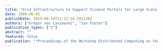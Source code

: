 ```yaml
---
title: "Grid Infrastructure to Support Science Portals for Large Scale Instruments"
date: 1999-06-01
publishDate: 2019-08-14T23:22:16.291128Z
authors: ["Gregor von Laszewski", "Ian Foster"]
publication_types: ["1"]
abstract: ""
featured: false
publication: "*Proceedings of the Workshop Distributed Computing on the Web (DCW)*"
---
```


